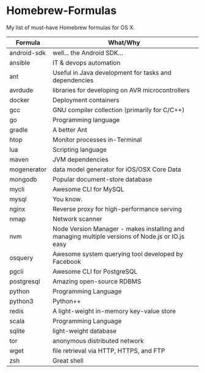 # Homebrew-Formulas
My list of must-have Homebrew formulas for OS X.

Formula     | What/Why
------------|---------
android-sdk | well... the Android SDK...
ansible     | IT & devops automation
ant         | Useful in Java development for tasks and dependencies
avrdude     | libraries for developing on AVR microcontrollers
docker      | Deployment containers
gcc         | GNU compiler collection (primarily for C/C++)
go          | Programming language
gradle      | A better Ant
htop        | Monitor processes in-Terminal
lua         | Scripting language
maven       | JVM dependencies
mogenerator | data model generator for iOS/OSX Core Data
mongodb     | Popular document-store database
mycli       | Awesome CLI for MySQL
mysql       | You know.
nginx       | Reverse proxy for high-performance serving
nmap        | Network scanner
nvm         | Node Version Manager - makes installing and managing multiple versions of Node.js or IO.js easy
osquery     | Awesome system querying tool developed by Facebook
pgcli       | Awesome CLI for PostgreSQL
postgresql  | Amazing open-source RDBMS
python      | Programming Language
python3     | Python++
redis       | A light-weight in-memory key-value store
scala       | Programming Language
sqlite      | light-weight database
tor         | anonymous distributed network
wget        | file retrieval via HTTP, HTTPS, and FTP
zsh         | Great shell
